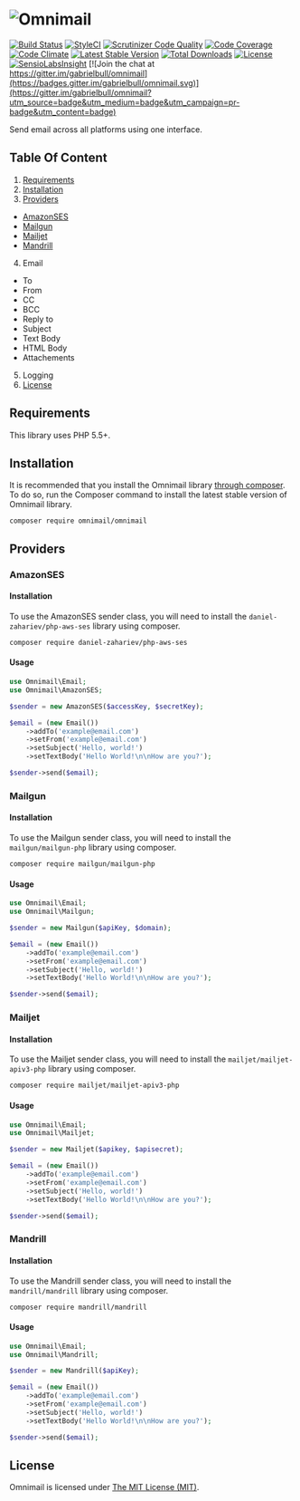 # ![Omnimail](https://cdn.rawgit.com/gabrielbull/omnimail/master/omnimail-logo.svg "Omnimail")

[![Build Status](https://travis-ci.org/gabrielbull/omnimail.svg?branch=master)](https://travis-ci.org/gabrielbull/omnimail)
[![StyleCI](https://styleci.io/repos/12901491/shield)](https://styleci.io/repos/12901491)
[![Scrutinizer Code Quality](https://scrutinizer-ci.com/g/gabrielbull/omnimail/badges/quality-score.png?b=master)](https://scrutinizer-ci.com/g/gabrielbull/omnimail/?branch=master)
[![Code Coverage](https://scrutinizer-ci.com/g/gabrielbull/omnimail/badges/coverage.png?b=master)](https://scrutinizer-ci.com/g/gabrielbull/omnimail/?branch=master)
[![Code Climate](https://codeclimate.com/github/gabrielbull/omnimail/badges/gpa.svg)](https://codeclimate.com/github/gabrielbull/omnimail)
[![Latest Stable Version](http://img.shields.io/packagist/v/omnimail/omnimail.svg?style=flat)](https://packagist.org/packages/omnimail/omnimail)
[![Total Downloads](https://img.shields.io/packagist/dt/omnimail/omnimail.svg?style=flat)](https://packagist.org/packages/omnimail/omnimail)
[![License](https://img.shields.io/packagist/l/omnimail/omnimail.svg?style=flat)](https://packagist.org/packages/omnimail/omnimail)
[![SensioLabsInsight](https://insight.sensiolabs.com/projects/3d56cb99-e407-42d6-8245-6ad3b94374ce/mini.png)](https://insight.sensiolabs.com/projects/3d56cb99-e407-42d6-8245-6ad3b94374ce)
[![Join the chat at https://gitter.im/gabrielbull/omnimail](https://badges.gitter.im/gabrielbull/omnimail.svg)](https://gitter.im/gabrielbull/omnimail?utm_source=badge&utm_medium=badge&utm_campaign=pr-badge&utm_content=badge)

Send email across all platforms using one interface.

## Table Of Content

1. [Requirements](#requirements)
2. [Installation](#installation)
3. [Providers](#providers)
  - [AmazonSES](#amazon-ses)
  - [Mailgun](#mailgun)
  - [Mailjet](#mailjet)
  - [Mandrill](#mandrill)
4. Email
  - To
  - From
  - CC
  - BCC
  - Reply to
  - Subject
  - Text Body
  - HTML Body
  - Attachements
5. Logging
6. [License](#license-section)

<a name="requirements"></a>
## Requirements

This library uses PHP 5.5+.

<a name="installation"></a>
## Installation

It is recommended that you install the Omnimail library [through composer](http://getcomposer.org/). To do so,
run the Composer command to install the latest stable version of Omnimail library.

```shell
composer require omnimail/omnimail
```

<a name="providers"></a>
## Providers

<a name="amazon-ses"></a>
### AmazonSES

#### Installation

To use the AmazonSES sender class, you will need to install the `daniel-zahariev/php-aws-ses` library using composer.

```
composer require daniel-zahariev/php-aws-ses
```

#### Usage

```php
use Omnimail\Email;
use Omnimail\AmazonSES;

$sender = new AmazonSES($accessKey, $secretKey);

$email = (new Email())
    ->addTo('example@email.com')
    ->setFrom('example@email.com')
    ->setSubject('Hello, world!')
    ->setTextBody('Hello World!\n\nHow are you?');

$sender->send($email);
```

<a name="mailgun"></a>
### Mailgun

#### Installation

To use the Mailgun sender class, you will need to install the `mailgun/mailgun-php` library using composer.

```
composer require mailgun/mailgun-php
```

#### Usage

```php
use Omnimail\Email;
use Omnimail\Mailgun;

$sender = new Mailgun($apiKey, $domain);

$email = (new Email())
    ->addTo('example@email.com')
    ->setFrom('example@email.com')
    ->setSubject('Hello, world!')
    ->setTextBody('Hello World!\n\nHow are you?');

$sender->send($email);
```

<a name="mailjet"></a>
### Mailjet

#### Installation

To use the Mailjet sender class, you will need to install the `mailjet/mailjet-apiv3-php` library using composer.

```
composer require mailjet/mailjet-apiv3-php
```

#### Usage

```php
use Omnimail\Email;
use Omnimail\Mailjet;

$sender = new Mailjet($apikey, $apisecret);

$email = (new Email())
    ->addTo('example@email.com')
    ->setFrom('example@email.com')
    ->setSubject('Hello, world!')
    ->setTextBody('Hello World!\n\nHow are you?');

$sender->send($email);
```

<a name="mandrill"></a>
### Mandrill

#### Installation

To use the Mandrill sender class, you will need to install the `mandrill/mandrill` library using composer.

```
composer require mandrill/mandrill
```

#### Usage

```php
use Omnimail\Email;
use Omnimail\Mandrill;

$sender = new Mandrill($apiKey);

$email = (new Email())
    ->addTo('example@email.com')
    ->setFrom('example@email.com')
    ->setSubject('Hello, world!')
    ->setTextBody('Hello World!\n\nHow are you?');

$sender->send($email);
```

<a name="license-section"></a>
## License

Omnimail is licensed under [The MIT License (MIT)](LICENSE).

